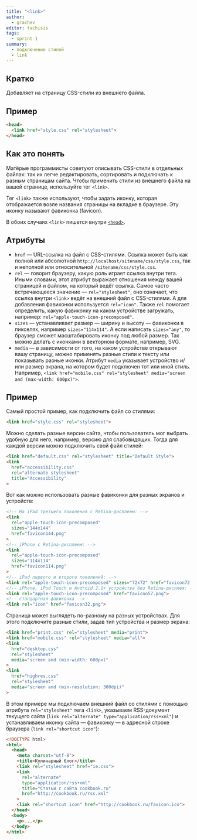 ```yaml
---
title: "<link>"
author:
  - grachev
editor: tachisis
tags:
  - sprint-1
summary:
  - подключение стилей
  - link
---
```


## Кратко

Добавляет на страницу CSS-стили из внешнего файла.

## Пример

```html
<head>
  <link href="style.css" rel="stylesheet">
</head>
```

## Как это понять

Матёрые программисты советуют описывать CSS-стили в отдельных файлах: так их легче редактировать, сортировать и подключать к разным страницам сайта. Чтобы применить стили из внешнего файла на вашей странице, используйте тег `<link>`.

Тег `<link>` также используют, чтобы задать иконку, которая отображается возле названия страницы на вкладке в браузере. Эту иконку называют фавиконка (favicon).

В обоих случаях `<link>` пишется внутри [`<head>`](/html/doka/head).

## Атрибуты

- `href` — URL-ссылка на файл с CSS-стилями. Ссылка может быть как полной или абсолютной `http://localhost/sitename/css/style.css`, так и неполной или относительной `/sitename/css/style.css`.
- `rel` — говорит браузеру, какую роль играет ссылка внутри тега. Иными словами, этот атрибут выражает отношения между вашей страницей и файлом, на который ведёт ссылка. Самое часто встречающееся значение — `rel="stylesheet"`, оно означает, что ссылка внутри `<link>` ведёт на внешний файл с CSS-стилями. А для добавления фавиконки используется `rel="icon"`. Также `rel` помогает определить, какую фавиконку на каком устройстве загружать, например: `rel="apple-touch-icon-precomposed"`.
- `sizes` — устанавливает размер — ширину и высоту — фавиконки в пикселях, например `sizes="114x114"`. А если написать `sizes="any"`, то браузер сможет масштабировать иконку под любой размер. Так можно делать с иконками в векторном формате, например, SVG.
- `media` — в зависимости от того, на каком устройстве открывают вашу страницу, можно применять разные стили к тексту или показывать разные иконки. Атрибут `media` указывает устройство и/или размер экрана, на котором будет подключен тот или иной стиль. Например, `<link href="mobile.css" rel="stylesheet" media="screen and (max-width: 600px)">`.

## Пример

Самый простой пример, как подключить файл со стилями:

```html
<link href="style.css" rel="stylesheet">
```

Можно сделать разные версии сайта, чтобы пользователь мог выбрать удобную для него, например, версию для слабовидящих. Тогда для каждой версии можно подключить свой файл стилей:

```html
<link href="default.css" rel="stylesheet" title="Default Style">
<link
  href="accessibility.css"
  rel="alternate stylesheet"
  title="Accessibility"
>
```

Вот как можно использовать разные фавиконки для разных экранов и устройств:

```html
<!-- На iPad третьего поколения с Retina-дисплеем: -->
<link
  rel="apple-touch-icon-precomposed"
  sizes="144x144"
  href="favicon144.png"
>
<!-- iPhone с Retina-дисплеем: -->
<link
  rel="apple-touch-icon-precomposed"
  sizes="114x114"
  href="favicon114.png"
>
<!-- iPad первого и второго поколений: -->
<link rel="apple-touch-icon-precomposed" sizes="72x72" href="favicon72.png">
<!-- iPhone, iPod Touch и Android 2.1+ устройства без Retina-дисплея: -->
<link rel="apple-touch-icon-precomposed" href="favicon57.png">
<!-- стандартная фавиконка -->
<link rel="icon" href="favicon32.png">
```

Страница может выглядеть по-разному на разных устройствах. Для этого подключите разные стили, задав тип устройства и размер экрана:

```html
<link href="print.css" rel="stylesheet" media="print">
<link href="mobile.css" rel="stylesheet" media="all">
<link
  href="desktop.css"
  rel="stylesheet"
  media="screen and (min-width: 600px)"
>
<link
  href="highres.css"
  rel="stylesheet"
  media="screen and (min-resolution: 300dpi)"
>
```

В этом примере мы подключаем внешний файл со стилями с помощью атрибута `rel="stylesheet"` тега `<link>`, указываем RSS-документ текущего сайта (`link rel="alternate" type="application/rss+xml"`) и устанавливаем иконку сайта — фавиконку — в адресной строке браузера (`link rel="shortcut icon"`):

```html
<!DOCTYPE html>
<html>
  <head>
    <meta charset="utf-8">
    <title>Кулинарный блог</title>
    <link rel="stylesheet" href="ie.css">
    <link
      rel="alternate"
      type="application/rss+xml"
      title="Статьи с сайта cookbook.ru"
      href="http://cookbook.ru/rss.xml"
    >
    <link rel="shortcut icon" href="http://cookbook.ru/favicon.ico">
  </head>
  <body>
    <p>...</p>
  </body>
</html>
```

